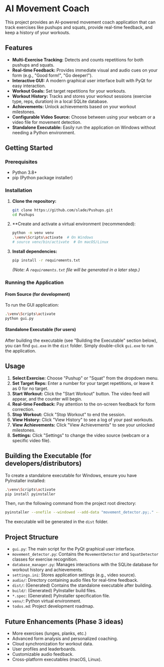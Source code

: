 # AI Movement Coach

This project provides an AI-powered movement coach application that can track exercises like pushups and squats, provide real-time feedback, and keep a history of your workouts.

## Features

- **Multi-Exercise Tracking:** Detects and counts repetitions for both pushups and squats.
- **Real-time Feedback:** Provides immediate visual and audio cues on your form (e.g., "Good form!", "Go deeper!").
- **Interactive GUI:** A modern graphical user interface built with PyQt for easy interaction.
- **Workout Goals:** Set target repetitions for your workouts.
- **Workout History:** Tracks and stores your workout sessions (exercise type, reps, duration) in a local SQLite database.
- **Achievements:** Unlock achievements based on your workout milestones.
- **Configurable Video Source:** Choose between using your webcam or a video file for movement detection.
- **Standalone Executable:** Easily run the application on Windows without needing a Python environment.

## Getting Started

### Prerequisites

- Python 3.8+
- pip (Python package installer)

### Installation

1.  **Clone the repository:**
    ```bash
    git clone https://github.com/slade/Pushups.git
    cd Pushups
    ```

2.  **Create and activate a virtual environment (recommended):
    ```bash
    python -m venv venv
    .\venv\Scripts\activate  # On Windows
    # source venv/bin/activate  # On macOS/Linux
    ```

3.  **Install dependencies:**
    ```bash
    pip install -r requirements.txt
    ```
    *(Note: A `requirements.txt` file will be generated in a later step.)*

### Running the Application

#### From Source (for development)

To run the GUI application:

```bash
.\venv\Scripts\activate
python gui.py
```

#### Standalone Executable (for users)

After building the executable (see "Building the Executable" section below), you can find `gui.exe` in the `dist` folder. Simply double-click `gui.exe` to run the application.

## Usage

1.  **Select Exercise:** Choose "Pushup" or "Squat" from the dropdown menu.
2.  **Set Target Reps:** Enter a number for your target repetitions, or leave it as 0 for no target.
3.  **Start Workout:** Click the "Start Workout" button. The video feed will appear, and the counter will begin.
4.  **Real-time Feedback:** Pay attention to the on-screen feedback for form correction.
5.  **Stop Workout:** Click "Stop Workout" to end the session.
6.  **View History:** Click "View History" to see a log of your past workouts.
7.  **View Achievements:** Click "View Achievements" to see your unlocked milestones.
8.  **Settings:** Click "Settings" to change the video source (webcam or a specific video file).

## Building the Executable (for developers/distributors)

To create a standalone executable for Windows, ensure you have PyInstaller installed:

```bash
.\venv\Scripts\activate
pip install pyinstaller
```

Then, run the following command from the project root directory:

```bash
pyinstaller --onefile --windowed --add-data "movement_detector.py;." --add-data "database_manager.py;." --add-data "audio;audio" gui.py
```

The executable will be generated in the `dist` folder.

## Project Structure

-   `gui.py`: The main script for the PyQt graphical user interface.
-   `movement_detector.py`: Contains the `MovementDetector` and `SquatDetector` classes for exercise recognition.
-   `database_manager.py`: Manages interactions with the SQLite database for workout history and achievements.
-   `settings.ini`: Stores application settings (e.g., video source).
-   `audio/`: Directory containing audio files for real-time feedback.
-   `dist/`: (Generated) Contains the standalone executable after building.
-   `build/`: (Generated) PyInstaller build files.
-   `*.spec`: (Generated) PyInstaller specification file.
-   `venv/`: Python virtual environment.
-   `todos.md`: Project development roadmap.

## Future Enhancements (Phase 3 ideas)

-   More exercises (lunges, planks, etc.)
-   Advanced form analysis and personalized coaching.
-   Cloud synchronization for workout data.
-   User profiles and leaderboards.
-   Customizable audio feedback.
-   Cross-platform executables (macOS, Linux).